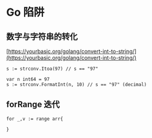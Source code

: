 # Go 陷阱

## 数字与字符串的转化

[https://yourbasic.org/golang/convert-int-to-string/](https://yourbasic.org/golang/convert-int-to-string/)

```text
s := strconv.Itoa(97) // s == "97"

var n int64 = 97
s := strconv.FormatInt(n, 10) // s == "97" (decimal)
```

## forRange 迭代

```text
for _,v := range arr{

}
```

